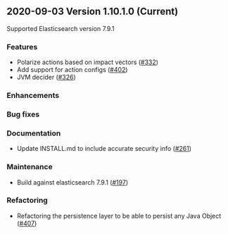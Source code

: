 ## 2020-09-03 Version 1.10.1.0 (Current)

Supported Elasticsearch version 7.9.1

### Features
* Polarize actions based on impact vectors ([#332](https://github.com/opendistro-for-elasticsearch/performance-analyzer-rca/pull/332))
* Add support for action configs ([#402](https://github.com/opendistro-for-elasticsearch/performance-analyzer-rca/pull/402))
* JVM decider ([#326](https://github.com/opendistro-for-elasticsearch/performance-analyzer-rca/pull/326))

### Enhancements

### Bug fixes

### Documentation
* Update INSTALL.md to include accurate security info ([#261](https://github.com/opendistro-for-elasticsearch/performance-analyzer-rca/pull/261))

### Maintenance
* Build against elasticsearch 7.9.1 ([#197](https://github.com/opendistro-for-elasticsearch/performance-analyzer/pull/197))

### Refactoring
* Refactoring the persistence layer to be able to persist any Java Object ([#407](https://github.com/opendistro-for-elasticsearch/performance-analyzer-rca/pull/407))